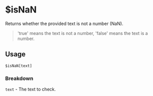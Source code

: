 # $isNaN
Returns whether the provided text is not a number (NaN).

> 'true' means the text is not a number, 'false' means the text is a number.

## Usage
```
$isNaN[text]
```

### Breakdown
`text` - The text to check.
